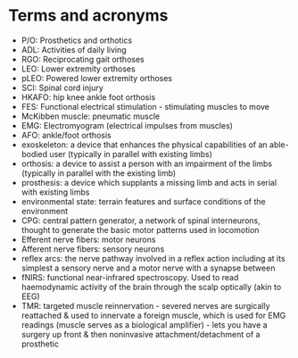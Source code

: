 # Terms and acronyms

* P/O: Prosthetics and orthotics
* ADL: Activities of daily living
* RGO: Reciprocating gait orthoses
* LEO: Lower extremity orthoses
* pLEO: Powered lower extremity orthoses
* SCI: Spinal cord injury
* HKAFO: hip knee ankle foot orthosis
* FES: Functional electrical stimulation - stimulating muscles to move
* McKibben muscle: pneumatic muscle
* EMG: Electromyogram (electrical impulses from muscles)
* AFO: ankle/foot orthosis
* exoskeleton: a device that enhances the physical capabilities of an able-bodied user (typically in parallel with existing limbs)
* orthosis: a device to assist a person with an impairment of the limbs (typically in parallel with the existing limb)
* prosthesis: a device which supplants a missing limb and acts in serial with existing limbs
* environmental state: terrain features and surface conditions of the environment
* CPG: central pattern generator, a network of spinal interneurons, thought to generate the basic motor patterns used in locomotion
* Efferent nerve fibers: motor neurons
* Afferent nerve fibers: sensory neurons
* reflex arcs: the nerve pathway involved in a reflex action including at its simplest a sensory nerve and a motor nerve with a synapse between
* fNIRS: functional near-infrared spectroscopy. Used to read haemodynamic activity of the brain through the scalp optically (akin to EEG)
* TMR: targeted muscle reinnervation - severed nerves are surgically reattached & used to innervate a foreign muscle, which is used for EMG readings (muscle serves as a biological amplifier) - lets you have a surgery up front & then noninvasive attachment/detachment of a prosthetic

